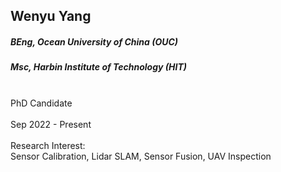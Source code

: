 ## Wenyu Yang
##### BEng, Ocean University of China (OUC)
##### Msc, Harbin Institute of Technology (HIT)

<div align="justify">
<br/>PhD Candidate 
<br/><br/>
Sep 2022 - Present
<br/><br/>
Research Interest: <br/>
Sensor Calibration, Lidar SLAM, Sensor Fusion, UAV Inspection
</div>
